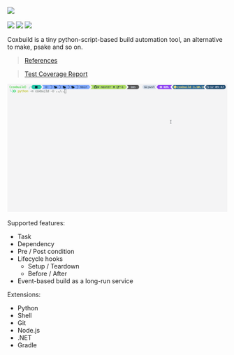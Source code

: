 ![](https://socialify.git.ci/StardustDL/coxbuild/image?description=1&font=Bitter&forks=1&issues=1&language=1&owner=1&pulls=1&stargazers=1&theme=Light)

![](https://github.com/StardustDL/coxbuild/workflows/CI/badge.svg) ![](https://img.shields.io/github/license/StardustDL/coxbuild.svg) [![](https://img.shields.io/pypi/dm/coxbuild)](https://pypi.org/project/coxbuild/)

Coxbuild is a tiny python-script-based build automation tool, an alternative to make, psake and so on.

> [References](https://stardustdl.github.io/coxbuild/api/)

> [Test Coverage Report](https://stardustdl.github.io/coxbuild/cov/)

![](./assets/images/demo.gif)

Supported features:

- Task
- Dependency
- Pre / Post condition
- Lifecycle hooks
  - Setup / Teardown
  - Before / After
- Event-based build as a long-run service

Extensions:

- Python
- Shell
- Git
- Node.js
- .NET
- Gradle
